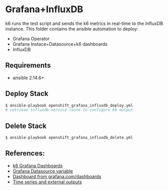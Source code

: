 # Grafana+InfluxDB

k6 runs the test script and sends the k6 metrics in real-time to the InfluxDB instance.
This folder contains the ansible automation to deploy:

* Grafana Operator
* Grafana Instace+Datasource+k6 dashboards
* InfluxDB

## Requirements
* ansible 2.14.6+

## Deploy Stack
```sh
$ ansible-playbook openshift_grafana_influxdb_deploy.yml
# retrieve influxdb service route to configure k6 output
```
## Delete Stack
```sh
$ ansible-playbook openshift_grafana_influxdb_delete.yml
```

## References:

* [k6 Grafana Dashboards](https://k6.io/docs/results-output/real-time/influxdb/#grafana-dashboards)
* [Grafana Datasource variable](https://grafana-operator.github.io/grafana-operator/docs/examples/datasource_variables/readme/)
* [Dashboard from grafana.com/dashboards](https://grafana-operator.github.io/grafana-operator/docs/examples/dashboard_from_grafana_com/readme/)
* [Time series and external outputs](https://k6.io/docs/get-started/results-output/#time-series-and-external-outputs)
